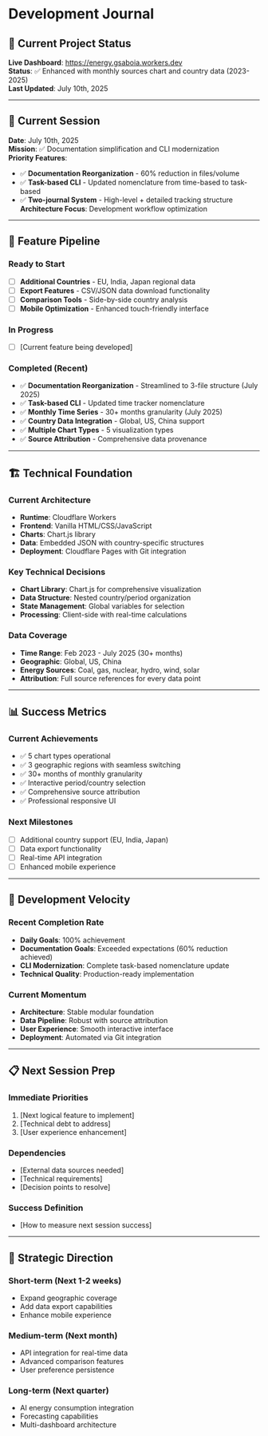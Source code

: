 # Development Journal

## 🎯 **Current Project Status**

**Live Dashboard**: https://energy.gsaboia.workers.dev  
**Status**: ✅ Enhanced with monthly sources chart and country data (2023-2025)  
**Last Updated**: July 10th, 2025

---

## 📅 **Current Session**

**Date**: July 10th, 2025  
**Mission**: ✅ Documentation simplification and CLI modernization  
**Priority Features**:

- ✅ **Documentation Reorganization** - 60% reduction in files/volume
- ✅ **Task-based CLI** - Updated nomenclature from time-based to task-based
- ✅ **Two-journal System** - High-level + detailed tracking structure
  **Architecture Focus**: Development workflow optimization

---

## 🚀 **Feature Pipeline**

### Ready to Start

- [ ] **Additional Countries** - EU, India, Japan regional data
- [ ] **Export Features** - CSV/JSON data download functionality
- [ ] **Comparison Tools** - Side-by-side country analysis
- [ ] **Mobile Optimization** - Enhanced touch-friendly interface

### In Progress

- [ ] [Current feature being developed]

### Completed (Recent)

- ✅ **Documentation Reorganization** - Streamlined to 3-file structure (July 2025)
- ✅ **Task-based CLI** - Updated time tracker nomenclature
- ✅ **Monthly Time Series** - 30+ months granularity (July 2025)
- ✅ **Country Data Integration** - Global, US, China support
- ✅ **Multiple Chart Types** - 5 visualization types
- ✅ **Source Attribution** - Comprehensive data provenance

---

## 🏗️ **Technical Foundation**

### Current Architecture

- **Runtime**: Cloudflare Workers
- **Frontend**: Vanilla HTML/CSS/JavaScript
- **Charts**: Chart.js library
- **Data**: Embedded JSON with country-specific structures
- **Deployment**: Cloudflare Pages with Git integration

### Key Technical Decisions

- **Chart Library**: Chart.js for comprehensive visualization
- **Data Structure**: Nested country/period organization
- **State Management**: Global variables for selection
- **Processing**: Client-side with real-time calculations

### Data Coverage

- **Time Range**: Feb 2023 - July 2025 (30+ months)
- **Geographic**: Global, US, China
- **Energy Sources**: Coal, gas, nuclear, hydro, wind, solar
- **Attribution**: Full source references for every data point

---

## 📊 **Success Metrics**

### Current Achievements

- ✅ 5 chart types operational
- ✅ 3 geographic regions with seamless switching
- ✅ 30+ months of monthly granularity
- ✅ Interactive period/country selection
- ✅ Comprehensive source attribution
- ✅ Professional responsive UI

### Next Milestones

- [ ] Additional country support (EU, India, Japan)
- [ ] Data export functionality
- [ ] Real-time API integration
- [ ] Enhanced mobile experience

---

## 🔄 **Development Velocity**

### Recent Completion Rate

- **Daily Goals**: 100% achievement
- **Documentation Goals**: Exceeded expectations (60% reduction achieved)
- **CLI Modernization**: Complete task-based nomenclature update
- **Technical Quality**: Production-ready implementation

### Current Momentum

- **Architecture**: Stable modular foundation
- **Data Pipeline**: Robust with source attribution
- **User Experience**: Smooth interactive interface
- **Deployment**: Automated via Git integration

---

## 📋 **Next Session Prep**

### Immediate Priorities

1. [Next logical feature to implement]
2. [Technical debt to address]
3. [User experience enhancement]

### Dependencies

- [External data sources needed]
- [Technical requirements]
- [Decision points to resolve]

### Success Definition

- [How to measure next session success]

---

## 🎯 **Strategic Direction**

### Short-term (Next 1-2 weeks)

- Expand geographic coverage
- Add data export capabilities
- Enhance mobile experience

### Medium-term (Next month)

- API integration for real-time data
- Advanced comparison features
- User preference persistence

### Long-term (Next quarter)

- AI energy consumption integration
- Forecasting capabilities
- Multi-dashboard architecture
